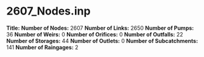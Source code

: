 # 2607_Nodes.inp
**Title:** 
**Number of Nodes:** 2607
**Number of Links:** 2650
**Number of Pumps:** 36
**Number of Weirs:** 0
**Number of Orifices:** 0
**Number of Outfalls:** 22
**Number of Storages:** 44
**Number of Outlets:** 0
**Number of Subcatchments:** 141
**Number of Raingages:** 2
